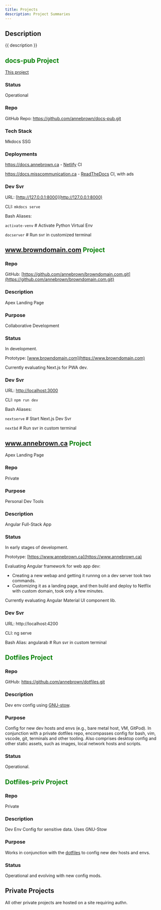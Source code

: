 ```yaml
---
title: Projects
description: Project Summaries
---
```


## Description

{{ description }}

## <h2 markdown="1" style="color: green">docs-pub Project</h2>

[This project](../about.md)

### Status

Operational

### Repo

GitHub Repo: <https://github.com/annebrown/docs-pub.git>

### Tech Stack

Mkdocs SSG

### Deployments

<https://docs.annebrown.ca> - [Netlify](https://app.netlify.com "Official Site") CI

<https://docs.misscommunication.ca> - [ReadTheDocs](https://www.readthedocs.org) CI, with ads

### Dev Svr

URL: [http://127.0.0.1:8000](http://127.0.0.1:8000)

CLI: ```mkdocs serve```

Bash Aliases:

`activate-venv` # Activate Python Virtual Env

`docserver` # Run svr in customized terminal

## <h2 markdown="1" style="color: green">www.browndomain.com Project</h2>

### Repo

GitHub: [https://github.com/annebrown/browndomain.com.git](https://github.com/annebrown/browndomain.com.git)

### Description

Apex Landing Page

### Purpose

Collaborative Development

### Status

In development.

Prototype: [www.browndomain.com](https://www.browndomain.com)

Currently evaluating Next.js for PWA dev.

### Dev Svr 

URL: [http://localhost:3000](http://localhost:3000)

CLI: `npm run dev`

Bash Aliases:

`nextserve` # Start Next.js Dev Svr

`nextbd` # Run svr in custom terminal

## <h2 markdown="1" style="color: green">www.annebrown.ca Project</h2>

Apex Landing Page

### Repo

Private

### Purpose

Personal Dev Tools

### Description

Angular Full-Stack App

### Status

In early stages of development.

Prototype: [https://www.annebrown.ca](https://www.annebrown.ca)

Evaluating Angular framework for web app dev:

- Creating a new webap and getting it runnng on a dev server took two commands.  
- Customizing it as a landing page, and then build and deploy to Netflix with custom domain, took only a few minutes.
  
Currently evaluating Angular Material UI component lib.

### Dev Svr 

URL: http://localhost:4200

CLI: ng serve

Bash Alias: angularab # Run svr in custom terminal

## <h2 markdown="1" style="color: green">Dotfiles Project</h2>

### Repo

GitHub: <https://github.com/annebrown/dotfiles.git>

### Description

Dev env config using [GNU-stow](https://www.gnu.org/software/stow/).

### Purpose

Config for new dev hosts and envs (e.g., bare metal host, VM, GitPod).  In conjunction with a private dotfiles repo, encompasses config for bash, vim, vscode, git, terminals and other tooling.  Also comprises desktop config and other static assets, such as images, local network hosts and scripts.

### Status

Operational.

## <h2 markdown="1" style="color: green">Dotfiles-priv Project</h2>

### Repo

Private

### Description

Dev Env Config for sensitive data.  Uses GNU-Stow

### Purpose

Works in conjunction with the [dotfiles](#dotfiles-project) to config new dev hosts and envs.

### Status

Operational and evolving with new config mods.

## Private Projects

All other private projects are hosted on a site requiring authn.
